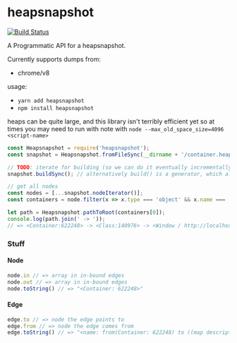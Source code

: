 # heapsnapshot
[![Build Status](https://travis-ci.org/stefanpenner/heapsnapshot.svg?branch=master)](https://travis-ci.org/stefanpenner/heapsnapshot)

A Programmatic API for a heapsnapshot.

Currently supports dumps from:
* chrome/v8

usage:
* `yarn add heapsnapshot`
* `npm install heapsnapshot`

heaps can be quite large, and this library isn't terribly efficient yet so at times you may need to run with note with `node --max_old_space_size=4096 <script-name>`

```js
const Heapsnapshot = require('heapsnapshot');
const snapshot = Heapsnapshot.fromFileSync(__dirname + '/container.heapsnapshot');

// TODO: iterate for building (so we can do it eventually incrementally)
snapshot.buildSync(); // alternatively build() is a generator, which allows for incremental building.

// get all nodes
const nodes = [...snapshot.nodeIterator()];
const containers = node.filter(x => x.type === 'object' && x.name === 'Container');

let path = Heapsnapshot.pathToRoot(containers[0]);
console.log(path.join(' -> '));
// => <Container:622248> -> <Class:140976> -> <Window / http://localhost:4200:13800> -> root
```


### Stuff

#### Node

```js
node.in // => array in in-bound edges
node.out // => array in in-bound edges
node.toString() // => "<Container: 622248>"
```

#### Edge

```js
edge.to // => node the edge points to
edge.from // => node the edge comes from
edge.toString() // => "<name: from(Container: 622248) to ((map descriptors): 625980)"
```
